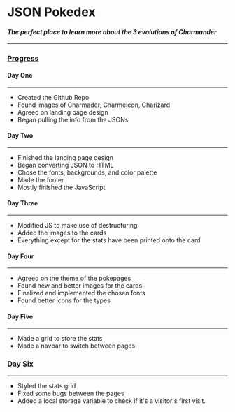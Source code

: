 # **JSON Pokedex**
#### *The perfect place to learn more about the 3 evolutions of Charmander*
---
### <ins>Progress</ins>
#### **Day One**
---
- Created the Github Repo
- Found images of Charmader, Charmeleon, Charizard
- Agreed on landing page design
- Began pulling the info from the JSONs
#### **Day Two**
---
- Finished the landing page design
- Began converting JSON to HTML
- Chose the fonts, backgrounds, and color palette
- Made the footer
- Mostly finished the JavaScript
#### **Day Three**
---
- Modified JS to make use of destructuring
- Added the images to the cards
- Everything except for the stats have been printed onto the card
#### **Day Four**
---
- Agreed on the theme of the pokepages
- Found new and better images for the cards
- Finalized and implemented the chosen fonts
- Found better icons for the types
#### **Day Five**
---
- Made a grid to store the stats
- Made a navbar to switch between pages
### **Day Six**
---
- Styled the stats grid
- Fixed some bugs between the pages
- Added a local storage variable to check if it's a visitor's first visit.